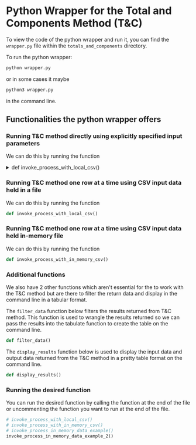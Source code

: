 # Python Wrapper for the Total and Components Method (T&C)

To view the code of the python wrapper and run it, you can find the `wrapper.py` file within the `totals_and_components` directory.

To run the python wrapper:

```cmd
python wrapper.py
```

or in some cases it maybe

```cmd
python3 wrapper.py
```

in the command line.

## Functionalities the python wrapper offers

### Running T&C method directly using explicitly specified input parameters

We can do this by running the function

<details>

<summary>def invoke_process_with_local_csv()</summary>

```python
# In this function we pass in the in memory test data List[] into the totals_and_components function
def invoke_process_in_memory_data_example():

    # This list is used to keep track of the original data inputted, so we can display this
    # on the command line on a table

    # The input data below once passed into the T&C method should return
    # a TCC Marker of N = No correction required, i.e., the total is equal to the components sum
    # Meaning we have no correction and the method stops with an output written.

    # The input data is here as a list below but this isn't needed to work with the T&C method
    # The List[] data below is used to keep track of the original data to display on the command line
    # in a table format
    data = ["F", "202301", 11, [0, 0, 0, 0], True, 11, "202301", None, 11, None]

    # We pass in the input data to be processed and returned by the T&C method
    result = totals_and_components(
        "F", "202301", 11, [0, 0, 0, 0], True, 11, "202301", None, 11, None
    )

    filter_data(result, data)
```

</details>

### Running T&C method one row at a time using CSV input data held in a file

We can do this by running the function

```python
def invoke_process_with_local_csv()
```

### Running T&C method one row at a time using CSV input data held in-memory file

We can do this by running the function

```python
def invoke_process_with_in_memory_csv()
```

### Additional functions

We also have 2 other functions which aren't essential for the to work with the T&C method but are there to filter the return data and display in the command line in a tabular format.

The `filter_data` function below filters the results returned from T&C method.
This function is used to wrangle the results returned so we can pass the results into the tabulate function to create the table on the command line.

```python
def filter_data()
```

The `display_results` function below is used to display the input data and output data returned from the T&C method in a pretty table format on the command line.

```python
def display_results()
```

### Running the desired function

You can run the desired function by calling the function at the end of the file or uncommenting the function you want to run at the end of the file.

```python
# invoke_process_with_local_csv()
# invoke_process_with_in_memory_csv()
# invoke_process_in_memory_data_example()
invoke_process_in_memory_data_example_2()
```
